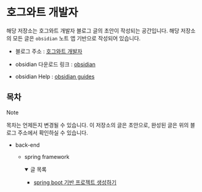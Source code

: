   

# 호그와트 개발자

  

해당 저장소는 호그와트 개발자 블로그 글의 초안이 작성되는 공간입니다. 해당 저장소의 모든 글은 `obsidian` 노트 앱 기반으로 작성되어 있습니다.

- 블로그 주소 : [호그와트 개발자](https://owl-ppaemi.tistory.com/)

- obsidian 다운로드 링크 : [obsidian](https://obsidian.md/)

- obsidian Help : [obsidian guides](https://help.obsidian.md/Home)

## 목차

> [!NOTE]
> 목차는 언제든지 변경될 수 있습니다. 이 저장소의 글은 초안으로, 완성된 글은 위의 블로그 주소에서 확인하실 수 있습니다.

- back-end
	- spring framework
		<details open>
		<summary>글 목록</summary>
		
		* [spring boot 기반 프로젝트 생성하기](./back-end/spring%20framework/spring%20boot%20기반%20프로젝트%20생성하기.md)
		
		</details>

